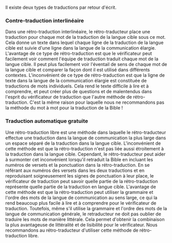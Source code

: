 Il existe deux types de traductions par retour d'écrit.

### Contre-traduction interlinéaire

Dans une rétro-traduction interlinéaire, le rétro-traducteur place une traduction pour chaque mot de la traduction de la langue cible sous ce mot. Cela donne un texte dans lequel chaque ligne de la traduction de la langue cible est suivie d'une ligne dans la langue de la communication élargie. L'avantage de ce type de rétro-traduction est que le vérificateur peut facilement voir comment l'équipe de traduction traduit chaque mot de la langue cible. Il peut plus facilement voir l'éventail de sens de chaque mot de la langue cible et comparer la façon dont il est utilisé dans différents contextes. L'inconvénient de ce type de rétro-traduction est que la ligne de texte dans la langue de la communication élargie est constituée de traductions de mots individuels. Cela rend le texte difficile à lire et à comprendre, et peut créer plus de questions et de malentendus dans l'esprit du vérificateur de traduction que l'autre méthode de rétro-traduction. C'est la même raison pour laquelle nous ne recommandons pas la méthode du mot à mot pour la traduction de la Bible !

### Traduction automatique gratuite

Une rétro-traduction libre est une méthode dans laquelle le rétro-traducteur effectue une traduction dans la langue de communication la plus large dans un espace séparé de la traduction dans la langue cible. L'inconvénient de cette méthode est que la rétro-traduction n'est pas liée aussi étroitement à la traduction dans la langue cible. Cependant, le rétro-traducteur peut aider à surmonter cet inconvénient lorsqu'il retraduit la Bible en incluant les numéros de versets et la ponctuation dans la rétro-traduction. En se référant aux numéros des versets dans les deux traductions et en reproduisant soigneusement les signes de ponctuation à leur place, le vérificateur de traduction peut savoir quelle partie de la rétro-traduction représente quelle partie de la traduction en langue cible. L'avantage de cette méthode est que la rétro-traduction peut utiliser la grammaire et l'ordre des mots de la langue de communication au sens large, ce qui la rend beaucoup plus facile à lire et à comprendre pour le vérificateur de traduction. Toutefois, même s'il utilise la grammaire et l'ordre des mots de la langue de communication générale, le retraducteur ne doit pas oublier de traduire les mots de manière littérale. Cela permet d'obtenir la combinaison la plus avantageuse de littéralité et de lisibilité pour le vérificateur. Nous recommandons au rétro-traducteur d'utiliser cette méthode de rétro-traduction libre.
